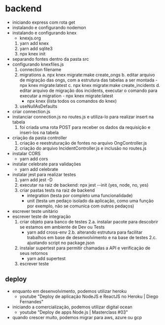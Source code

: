 # backend

- iniciando express com rota get
- instalando e configurando nodemon
- instalando e configurando knex
    - knexjs.org
    1. yarn add knex
    2. yarn add sqlite3
    3. npx knex init
- separando fontes dentro da pasta src
- configurando knexfiles.js
    1. connection filename
    2. migrations
        a. npx knex migrate:make create_ongs
        b. editar arquivo de migração das ongs, com a estrutura das tabelas a ser montada
            - npx knex migrate:latest
        c. npx knex migrate:make create_incidents
        d. editar arquivo de migração dos incidents, executar o comando para executar a migration
            - npx knex migrate:latest
        * npx knex (lista todos os comandos do knex)
    3. useNullAsDefaults
- criar connection.js
- instanciar connection.js no routes.js e utiliza-lo para realizar insert na tabela
    1. foi criada uma rota POST para receber os dados da requisição e inseri-los na tabela
- criação da pasta controller
    1. criação e reestruturação de fontes no arquivo OngController.js
    2. criação do arquivo IncidentController.js e inclusão no routes.js
- instalar CORS
    - yarn add cors
- instalar celebrate para validações
    - yarn add celebrate
- instalar jest para realizar testes
    1. yarn add jest -D
    2. executar na raiz de backend: npx jest --init (yes, node, no, yes)
    3. criar pastas tests na raiz de backend
        - integration (testa por completo uma funcionalidade)
        - unit (testa um pedaço isolado da aplicação, como uma função por exemplo, não se comunica com outros pedaços)
- escrever teste unitário
- escrever teste de integração
    1. criar objeto para banco de testes
    2.a. instalar pacote para descobrir se estamos em ambiente de Dev ou Tests
        - yarn add cross-env
    2.b. alterando estrutura para facilitar trabalhos em base de desenvolvimento e na base de testes
    2.c. ajustando script no package.json
    3. instalar supertest para permitir chamadas a API e verificação de seus retornos
        - yarn add supertest
    3. escrever teste

## deploy

- enquanto em desenvolvimento, podemos utilizar heroku
    - youtube "Deploy de aplicação NodeJS e ReactJS no Heroku | Diego Fernandes"
- iniciando a comercialização, podemos utilizar digital ocean
    - youtube "Deploy de apps Node.js | Masterclass #03"
- quando crescer muito, podemos migrar para aws, azure ou gcp